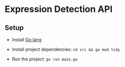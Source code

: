 # Expression Detection API

## Setup

* Install [Go lang](https://go.dev/)

* Install project dependencies: `cd src && go mod tidy`

* Run the project: `go run main.go`
